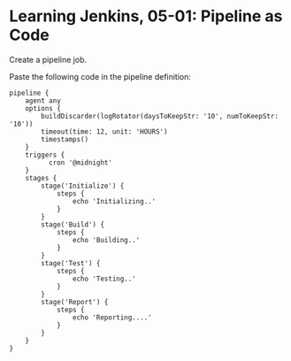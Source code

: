 # Learning Jenkins, 05-01: Pipeline as Code
Create a pipeline job.

Paste the following code in the pipeline definition:
```
pipeline {
    agent any
    options {
        buildDiscarder(logRotator(daysToKeepStr: '10', numToKeepStr: '10'))
        timeout(time: 12, unit: 'HOURS')
        timestamps()
    }
    triggers {
          cron '@midnight'
    }
    stages {
        stage('Initialize') {
            steps {
                echo 'Initializing..'
            }
        }
        stage('Build') {
            steps {
                echo 'Building..'
            }
        }
        stage('Test') {
            steps {
                echo 'Testing..'
            }
        }
        stage('Report') {
            steps {
                echo 'Reporting....'
            }
        }
    }
}
```
